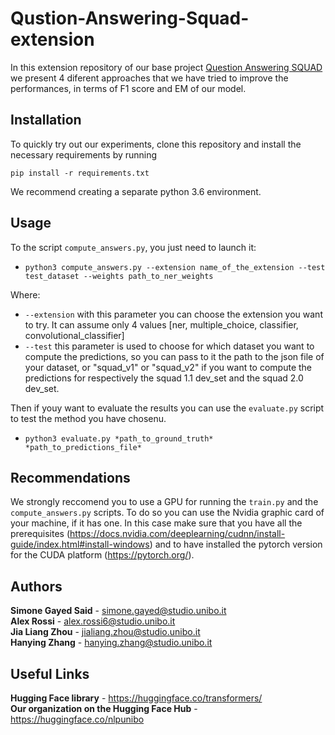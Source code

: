 # Qustion-Answering-Squad-extension

In this extension repository of our base project [Question Answering SQUAD](https://github.com/nlpunibo/Question-Answering-SQUAD) we present 4 diferent approaches that we have tried to improve the performances, in terms of F1 score and EM of our model.

## Installation

To quickly try out our experiments, clone this repository and install the necessary requirements by running

`pip install -r requirements.txt`

We recommend creating a separate python 3.6 environment. 

## Usage

To the script `compute_answers.py`, you just need to launch it:
- `python3 compute_answers.py --extension name_of_the_extension --test test_dataset --weights path_to_ner_weights`

Where:
- `--extension` with this parameter you can choose the extension you want to try. It can assume only 4 values [ner, multiple_choice, classifier, convolutional_classifier]
- `--test` this parameter is used to choose for which dataset you want to compute the predictions, so you can pass to it the path to the json file of your dataset, or "squad_v1" or "squad_v2" if you want to compute the predictions for respectively the squad 1.1 dev_set and the squad 2.0 dev_set.

Then if youy want to evaluate the results you can use the  `evaluate.py` script to test the method you have chosenu.
- `python3 evaluate.py *path_to_ground_truth* *path_to_predictions_file*`

## Recommendations

We strongly reccomend you to use a GPU for running the `train.py` and the `compute_answers.py` scripts. To do so you can use the Nvidia graphic card of your machine, if it has one. In this case make sure that you have all the prerequisites (https://docs.nvidia.com/deeplearning/cudnn/install-guide/index.html#install-windows) and to have installed the pytorch version for the CUDA platform (https://pytorch.org/).

## Authors

**Simone Gayed Said** - simone.gayed@studio.unibo.it </br>
**Alex Rossi** - alex.rossi6@studio.unibo.it </br>
**Jia Liang Zhou** - jialiang.zhou@studio.unibo.it </br>
**Hanying Zhang** - hanying.zhang@studio.unibo.it

## Useful Links

**Hugging Face library** - https://huggingface.co/transformers/ </br>
**Our organization on the Hugging Face Hub** - https://huggingface.co/nlpunibo
